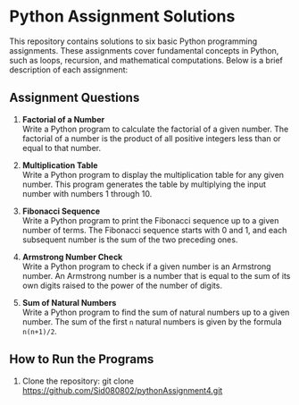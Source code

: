 # Python Assignment Solutions

This repository contains solutions to six basic Python programming assignments. These assignments cover fundamental concepts in Python, such as loops, recursion, and mathematical computations. Below is a brief description of each assignment:

## Assignment Questions

1. **Factorial of a Number**  
   Write a Python program to calculate the factorial of a given number. The factorial of a number is the product of all positive integers less than or equal to that number.

2. **Multiplication Table**  
   Write a Python program to display the multiplication table for any given number. This program generates the table by multiplying the input number with numbers 1 through 10.

3. **Fibonacci Sequence**  
   Write a Python program to print the Fibonacci sequence up to a given number of terms. The Fibonacci sequence starts with 0 and 1, and each subsequent number is the sum of the two preceding ones.

4. **Armstrong Number Check**  
   Write a Python program to check if a given number is an Armstrong number. An Armstrong number is a number that is equal to the sum of its own digits raised to the power of the number of digits.

5. **Sum of Natural Numbers**  
   Write a Python program to find the sum of natural numbers up to a given number. The sum of the first `n` natural numbers is given by the formula `n(n+1)/2`.

## How to Run the Programs

1. Clone the repository:
   git clone https://github.com/Sid080802/pythonAssignment4.git
